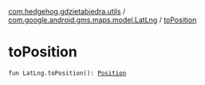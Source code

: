 [com.hedgehog.gdzietabiedra.utils](../index.md) / [com.google.android.gms.maps.model.LatLng](index.md) / [toPosition](./to-position.md)

# toPosition

`fun LatLng.toPosition(): `[`Position`](file:/home/adam/repo/GdzieTaBiedra/docs/domain/com.github.asvid.biedra.domain/-position/index.md)